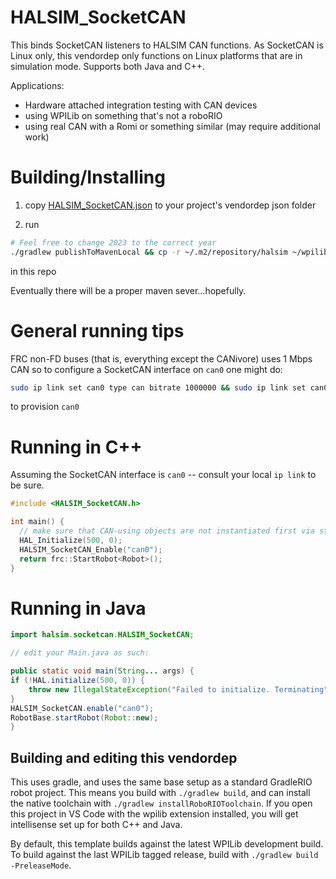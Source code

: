 # HALSIM_SocketCAN

This binds SocketCAN listeners to HALSIM CAN functions. As SocketCAN is Linux only, this vendordep only functions on Linux platforms that are in simulation mode.
Supports both Java and C++.

Applications:
 * Hardware attached integration testing with CAN devices
 * using WPILib on something that's not a roboRIO
 * using real CAN with a Romi or something similar (may require additional work)


# Building/Installing

1. copy [HALSIM_SocketCAN.json](HALSIM_SocketCAN.json) to your project's vendordep json folder

2. run
```bash
# Feel free to change 2023 to the correct year
./gradlew publishToMavenLocal && cp -r ~/.m2/repository/halsim ~/wpilib/2023/maven
```
in this repo

Eventually there will be a proper maven sever...hopefully.

# General running tips

FRC non-FD buses (that is, everything except the CANivore) uses 1 Mbps CAN so to configure a SocketCAN interface on ``can0`` one might do:

```bash
sudo ip link set can0 type can bitrate 1000000 && sudo ip link set can0 up
```
to provision ``can0``

# Running in C++

Assuming the SocketCAN interface is ``can0`` -- consult your local ``ip link`` to be sure.

```cpp
#include <HALSIM_SocketCAN.h>

int main() {
  // make sure that CAN-using objects are not instantiated first via static fields
  HAL_Initialize(500, 0);
  HALSIM_SocketCAN_Enable("can0");
  return frc::StartRobot<Robot>();
}
```

# Running in Java
```java
import halsim.socketcan.HALSIM_SocketCAN;

// edit your Main.java as such:

public static void main(String... args) {
if (!HAL.initialize(500, 0)) {
    throw new IllegalStateException("Failed to initialize. Terminating");
}
HALSIM_SocketCAN.enable("can0");
RobotBase.startRobot(Robot::new);
}
```


## Building and editing this vendordep
This uses gradle, and uses the same base setup as a standard GradleRIO robot project. This means you build with `./gradlew build`, and can install the native toolchain with `./gradlew installRoboRIOToolchain`. If you open this project in VS Code with the wpilib extension installed, you will get intellisense set up for both C++ and Java.

By default, this template builds against the latest WPILib development build. To build against the last WPILib tagged release, build with `./gradlew build -PreleaseMode`.
